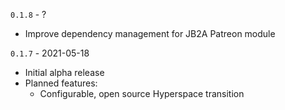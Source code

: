 `0.1.8` - ?
* Improve dependency management for JB2A Patreon module

`0.1.7` - 2021-05-18
* Initial alpha release
* Planned features:
    * Configurable, open source Hyperspace transition
